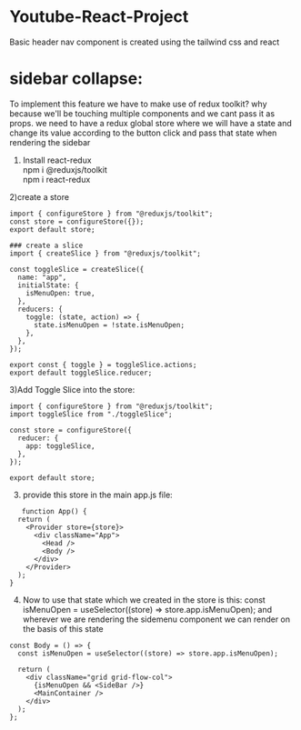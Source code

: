 # Youtube-React-Project

Basic header nav component is created using the tailwind css and react

# sidebar collapse:
To implement this feature we have to make use of redux toolkit? why because we'll be touching multiple components and we cant pass it as props.
we need to have a redux global store where we will have a state and change its value according to the button click and pass that state when rendering the sidebar <br>

1) Install react-redux <br>
npm i @reduxjs/toolkit <Br>
npm i react-redux <br>

2)create a store <br>
```
import { configureStore } from "@reduxjs/toolkit";
const store = configureStore({});
export default store;

### create a slice
import { createSlice } from "@reduxjs/toolkit";

const toggleSlice = createSlice({
  name: "app",
  initialState: {
    isMenuOpen: true,
  },
  reducers: {
    toggle: (state, action) => {
      state.isMenuOpen = !state.isMenuOpen;
    },
  },
});

export const { toggle } = toggleSlice.actions;
export default toggleSlice.reducer;
```
3)Add Toggle Slice into the store:
```
import { configureStore } from "@reduxjs/toolkit";
import toggleSlice from "./toggleSlice";

const store = configureStore({
  reducer: {
    app: toggleSlice,
  },
});

export default store;
```
3) provide this store in the main app.js file:
```
   function App() {
  return (
    <Provider store={store}>
      <div className="App">
        <Head />
        <Body />
      </div>
    </Provider>
  );
}
```
4) Now to use that state which we created in the store is this:
     const isMenuOpen = useSelector((store) => store.app.isMenuOpen);
and wherever we are rendering the sidemenu component we can render on the basis of this state
```
const Body = () => {
  const isMenuOpen = useSelector((store) => store.app.isMenuOpen);

  return (
    <div className="grid grid-flow-col">
      {isMenuOpen && <SideBar />}
      <MainContainer />
    </div>
  );
};
```


